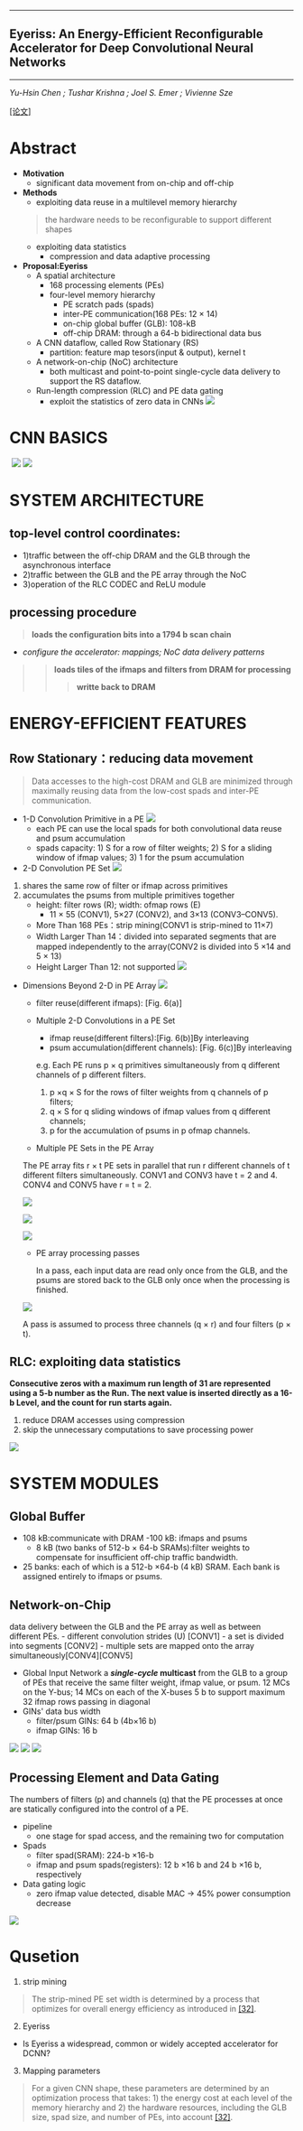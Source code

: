 ----
## Eyeriss: An Energy-Efficient Reconfigurable Accelerator for Deep Convolutional Neural Networks ##
----
*Yu-Hsin Chen  ; Tushar Krishna ; Joel S. Emer ; Vivienne Sze*

[[论文]](https://ieeexplore.ieee.org/document/7738524/)
# Abstract
- **Motivation**
  - significant data movement from on-chip and off-chip
- **Methods**
  - exploiting data reuse in a multilevel memory hierarchy
  > the hardware needs to be reconfigurable to support different shapes
  - exploiting data statistics 
    - compression and data adaptive processing 
- **Proposal:Eyeriss**
  - A spatial architecture
    - 168 processing elements (PEs)
    - four-level memory hierarchy
      - PE scratch pads (spads)
      - inter-PE communication(168 PEs: 12 × 14)
      - on-chip global buffer (GLB): 108-kB
      - off-chip DRAM: through a 64-b bidirectional data bus
  - A CNN dataflow, called Row Stationary (RS)
    - partition: feature map tesors(input & output), kernel t
  - A network-on-chip (NoC) architecture
    - both multicast and point-to-point single-cycle data delivery to support the RS dataflow.
  - Run-length compression (RLC) and PE data gating
    - exploit the statistics of zero data in CNNs 
![](https://github.com/PGTKi/ReferencePapersCollecting/blob/master/StudyNotes/xs/pictures/Eyeriss2Eyeriss%20system%20architecture.PNG)
# CNN BASICS
![]()
![](https://github.com/PGTKi/ReferencePapersCollecting/blob/master/StudyNotes/xs/pictures/Eyeriss1Equation%20Computation%20of%20a%20CNN%20layer.PNG)
![](https://github.com/PGTKi/ReferencePapersCollecting/blob/master/StudyNotes/xs/pictures/Eyeriss1Computation%20of%20a%20CNN%20layer.PNG)
# SYSTEM ARCHITECTURE
## top-level control coordinates:
  - 1)traffic between the off-chip DRAM and the GLB through the asynchronous interface
  - 2)traffic between the GLB and the PE array through the NoC
  - 3)operation of the RLC CODEC and ReLU module
## processing procedure
> **loads the configuration bits into a 1794 b scan chain**
   - *configure the accelerator: mappings; NoC data delivery patterns*
>> **loads tiles of the ifmaps and filters from DRAM for processing**
>>> **writte back to DRAM**
# ENERGY-EFFICIENT FEATURES
## Row Stationary：reducing data movement
> Data accesses to the high-cost DRAM and GLB are minimized through maximally reusing data from the low-cost spads and inter-PE communication.
- 1-D Convolution Primitive in a PE
![](https://github.com/PGTKi/ReferencePapersCollecting/blob/master/StudyNotes/xs/pictures/Eyeriss1-D%20convolution%20primitive%20in%20a%20PE.PNG)
  - each PE can use the local spads for both convolutional data reuse and psum accumulation
  - spads capacity: 1) S for a row of filter weights; 2) S for a sliding window of ifmap values; 3) 1 for the psum accumulation
- 2-D Convolution PE Set
![](https://github.com/PGTKi/ReferencePapersCollecting/blob/master/StudyNotes/xs/pictures/Eyeriss2-D%20convolution.PNG)
1) shares the same row of filter or ifmap across primitives 
2) accumulates the psums from multiple primitives together
    - height: filter rows (R);  width: ofmap rows (E)
      - 11 × 55 (CONV1), 5×27 (CONV2), and 3×13 (CONV3–CONV5).
    - More Than 168 PEs：strip mining(CONV1 is strip-mined to 11×7)
    - Width Larger Than 14：divided into separated segments that are mapped independently to the array(CONV2 is divided into 5 ×14 and 5 × 13)
    - Height Larger Than 12: not supported
![](https://github.com/PGTKi/ReferencePapersCollecting/blob/master/StudyNotes/xs/pictures/Eyeriss%20Mapping%20of%20the%20PE%20sets.PNG)
- Dimensions Beyond 2-D in PE Array
![](https://github.com/PGTKi/ReferencePapersCollecting/blob/master/StudyNotes/xs/pictures/Eyeriss%20dimensions%20beyond%202-D.PNG)
  - filter reuse(different ifmaps): [Fig. 6(a)]
  - Multiple 2-D Convolutions in a PE Set
    - ifmap reuse(different filters):[Fig. 6(b)]By interleaving
    - psum accumulation(different channels): [Fig. 6(c)]By interleaving
    
     e.g. Each PE runs p × q primitives simultaneously from q different channels of p different filters. 
    1) p ×q × S for the rows of filter weights from q channels of p filters; 
    2) q × S for q sliding windows of ifmap values from q different channels;
    3) p for the accumulation of psums in p ofmap channels.
  - Multiple PE Sets in the PE Array
  
  The PE array fits r × t PE sets in parallel that run r different channels of t different filters simultaneously. 
  CONV1 and CONV3 have t = 2 and 4. CONV4 and CONV5 have r = t = 2.
   
  ![](https://github.com/PGTKi/ReferencePapersCollecting/blob/master/StudyNotes/xs/pictures/Eyeriss%20Mapping%20of%20the%20PE%20sets.PNG) 
  
  ![](https://github.com/PGTKi/ReferencePapersCollecting/blob/master/StudyNotes/xs/pictures/Eyeriss%20MAPPING%20PARAMETERS.PNG)

  ![](https://github.com/PGTKi/ReferencePapersCollecting/blob/master/StudyNotes/xs/pictures/Eyeriss%20PARAMETERS%20OF%20AlexNet.PNG)
  
  - PE array processing passes
  
    In a pass, each input data are read only once from the GLB, and the psums are stored back to the GLB only once when the processing is finished.
  
  ![](https://github.com/PGTKi/ReferencePapersCollecting/blob/master/StudyNotes/xs/pictures/Eyeriss%20Scheduling%20of%20processing%20passes.PNG)
  
  A pass is assumed to process three channels (q × r) and four filters (p × t).
## RLC: exploiting data statistics
**Consecutive zeros with a maximum run length of 31 are represented using a 5-b number as the Run. The next value is inserted directly as a 16-b Level, and the count for run starts again.**
1) reduce DRAM accesses using compression
2) skip the unnecessary computations to save processing power

  ![](https://github.com/PGTKi/ReferencePapersCollecting/blob/master/StudyNotes/xs/pictures/Eyeriss%20Encoding%20of%20the%20RLC.PNG)
  
# SYSTEM MODULES
## Global Buffer
- 108 kB:communicate with DRAM
  -100 kB: ifmaps and psums 
  - 8 kB (two banks of 512-b × 64-b SRAMs):filter weights to compensate for insufficient off-chip traffic bandwidth.
- 25 banks: each of which is a 512-b ×64-b (4 kB) SRAM. Each bank is assigned entirely to ifmaps or psums.
## Network-on-Chip
data delivery between the GLB and the PE array as well as between different PEs.
    - different convolution strides (U) [CONV1]
    - a set is divided into segments [CONV2]
    - multiple sets are mapped onto the array simultaneously[CONV4][CONV5]
- Global Input Network
a ***single-cycle* multicast** from the GLB to a group of PEs that receive the same filter weight, ifmap value, or psum.
12 MCs on the Y-bus; 14 MCs on each of the X-buses
5 b to support maximum 32 ifmap rows passing in diagonal
- GINs' data bus width
  - filter/psum GINs: 64 b (4b×16 b)
  - ifmap GINs: 16 b

![](https://github.com/PGTKi/ReferencePapersCollecting/blob/master/StudyNotes/xs/pictures/Eyeriss%20Architecture%20of%20the%20GIN.PNG)
![](https://github.com/PGTKi/ReferencePapersCollecting/blob/master/StudyNotes/xs/pictures/Eyeriss%20ifmap.PNG)
![](https://github.com/PGTKi/ReferencePapersCollecting/blob/master/StudyNotes/xs/pictures/Eyeriss%20Mapping%20of%20the%20PE%20sets.PNG)

## Processing Element and Data Gating

The numbers of filters (p) and channels (q) that the PE processes at once are statically configured into the control of a PE.

- pipeline
  - one stage for spad access, and the remaining two for computation
- Spads
  - filter spad(SRAM): 224-b ×16-b 
  - ifmap and psum spads(registers): 12 b ×16 b and 24 b ×16 b, respectively
- Data gating logic
  - zero ifmap value detected, disable MAC -> 45% power consumption decrease
  
![](https://github.com/PGTKi/ReferencePapersCollecting/blob/master/StudyNotes/xs/pictures/Eyeriss%20PE%20architecture.PNG)
# Qusetion 
1. strip mining
> The strip-mined PE set width is determined by a process that optimizes for overall energy efficiency as introduced in [[32]](https://ieeexplore.ieee.org/document/7551407).
2. Eyeriss
  - Is Eyeriss a widespread, common or widely accepted accelerator for DCNN?
3. Mapping parameters
> For a given CNN shape, these parameters are determined by an optimization process that takes: 1) the energy cost at each level of the memory hierarchy and 2) the hardware resources, including the GLB size, spad size, and number of PEs, into account [[32]](https://ieeexplore.ieee.org/document/7551407).
